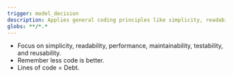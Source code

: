 ```yaml
---
trigger: model_decision
description: Applies general coding principles like simplicity, readability, performance, maintainability, testability, and reusability to all files.
globs: **/*.*
---
```

- Focus on simplicity, readability, performance, maintainability, testability, and reusability.
- Remember less code is better.
- Lines of code = Debt.